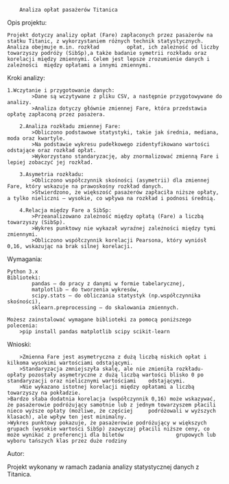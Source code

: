 		Analiza opłat pasażerów Titanica

Opis projektu:

	Projekt dotyczy analizy opłat (Fare) zapłaconych przez pasażerów na statku Titanic, z wykorzystaniem różnych technik statystycznych. Analiza obejmuje m.in. rozkład 		opłat, ich zależność od liczby towarzyszy podróży (SibSp),a także badanie symetrii rozkładu oraz korelacji między zmiennymi. Celem jest lepsze zrozumienie danych i zależności 	między opłatami a innymi zmiennymi.

Kroki analizy:

	1.Wczytanie i przygotowanie danych:
        	>Dane są wczytywane z pliku CSV, a następnie przygotowywane do analizy.
        	>Analiza dotyczy głównie zmiennej Fare, która przedstawia opłatę zapłaconą przez pasażera.

    	2.Analiza rozkładu zmiennej Fare:
        	>Obliczono podstawowe statystyki, takie jak średnia, mediana, moda oraz kwartyle.
       		>Na podstawie wykresu pudełkowego zidentyfikowano wartości odstające oraz rozkład opłat.
        	>Wykorzystano standaryzację, aby znormalizować zmienną Fare i lepiej zobaczyć jej rozkład.

    	3.Asymetria rozkładu:
        	>Obliczono współczynnik skośności (asymetrii) dla zmiennej Fare, który wskazuje na prawoskośny rozkład danych.
        	>Stwierdzono, że większość pasażerów zapłaciła niższe opłaty, a tylko nieliczni – wysokie, co wpływa na rozkład i podnosi średnią.

    	4.Relacja między Fare a SibSp:
        	>Przeanalizowano zależność między opłatą (Fare) a liczbą towarzyszy (SibSp).
        	>Wykres punktowy nie wykazał wyraźnej zależności między tymi zmiennymi.
        	>Obliczono współczynnik korelacji Pearsona, który wyniósł 0,16, wskazując na brak silnej korelacji.

Wymagania:

    Python 3.x
    Biblioteki:
        	pandas – do pracy z danymi w formie tabelarycznej,
        	matplotlib – do tworzenia wykresów,
        	scipy.stats – do obliczania statystyk (np.współczynnika skośności),
        	sklearn.preprocessing – do skalowania zmiennych.

	Możesz zainstalować wymagane biblioteki za pomocą poniższego polecenia:
		>pip install pandas matplotlib scipy scikit-learn
Wnioski:

    	>Zmienna Fare jest asymetryczna z dużą liczbą niskich opłat i kilkoma wysokimi wartościami odstającymi.
    	>Standaryzacja zmniejszyła skalę, ale nie zmieniła rozkładu- opłaty pozostały asymetryczne z dużą liczbą wartości blisko 0 po standaryzacji oraz nielicznymi wartościami 	odstającymi.
    	>Nie wykazano istotnej korelacji między opłatami a liczbą towarzyszy na pokładzie.
	>Bardzo słaba dodatnia korelacja (współczynnik 0,16) może wskazywać, że pasażerowie podróżujący samotnie lub z jednym towarzyszem płacili nieco wyższe opłaty (możliwe, że częściej 	podróżowali w wyższych klasach), ale wpływ ten jest minimalny.
	>Wykres punktowy pokazuje, że pasażerowie podróżujący w większych grupach (wysokie wartości SibSp) zazwyczaj płacili niższe ceny, co może wynikać z preferencji dla biletów 				grupowych lub wyboru tańszych klas przez duże rodziny
Autor:

Projekt wykonany w ramach zadania analizy statystycznej danych z Titanica.

